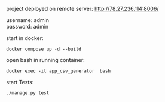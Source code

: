 
project deployed on remote server:
http://78.27.236.114:8006/

username: admin  
password: admin

start in docker:
```shell
docker compose up -d --build 
```

open bash in running container:
```shell
docker exec -it app_csv_generator  bash
```

start Tests:
```shell
./manage.py test
```

